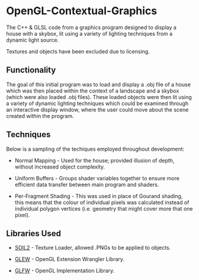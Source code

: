 # OpenGL-Contextual-Graphics
The C++ &amp; GLSL code from a graphics program designed to display a house with a skybox, lit using a variety of lighting techniques from a dynamic light source. 

Textures and objects have been excluded due to licensing. 

## Functionality
The goal of this initial program was to load and display a .obj file of a house which was then placed within the context of a landscape and a skybox (which were also loaded .obj files). These loaded objects were then lit using a variety of dynamic lighting techniques which could be examined through an interactive display window, where the user could move about the scene created within the program. 

## Techniques
Below is a sampling of the techiques employed throughout development: 

* Normal Mapping - Used for the house; provided illusion of depth, without increased object complexity. 

* Uniform Buffers - Groups shader variables together to ensure more efficient data transfer between main program and shaders. 

* Per-Fragment Shading - This was used in place of Gourand shading, this means that the colour of individual pixels was calculated instead of individual polygon vertices (i.e. geometry that might cover more that one pixel).    



## Libraries Used

* [SOIL2](https://bitbucket.org/SpartanJ/soil2/src/default/) - Texture Loader, allowed .PNGs to be applied to objects.

* [GLEW](http://glew.sourceforge.net/install.html) - OpenGL Extension Wrangler Library.

* [GLFW](https://www.glfw.org/) - OpenGL Implementation Library.
